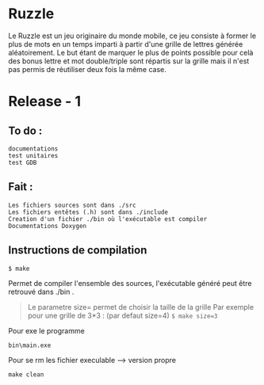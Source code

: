 Ruzzle
==
Le Ruzzle est un jeu originaire du monde mobile, ce jeu consiste à former le plus de mots en un temps imparti à partir
d'une grille de lettres générée aléatoirement.
Le but étant de marquer le plus de points possible pour celà des bonus lettre et mot double/triple sont répartis sur la grille
mais il n'est pas permis de réutiliser deux fois la même case.

# Release - 1
## To do :
	documentations
	test unitaires
	test GDB

## Fait :
	Les fichiers sources sont dans ./src
	Les fichiers entêtes (.h) sont dans ./include
	Creation d'un fichier ./bin où l'exécutable est compiler
	Documentations Doxygen

## Instructions de compilation

```
$ make
```

Permet de compiler l'ensemble des sources, l'exécutable généré peut être retrouvé dans ./bin .

>Le parametre size= permet de choisir la taille de la grille
>Par exemple pour une grille de 3*3 : (par defaut size=4)
>```$ make size=3```


Pour exe le programme

```
bin\main.exe
```

Pour se rm les fichier execulable --> version propre


```
make clean
```
